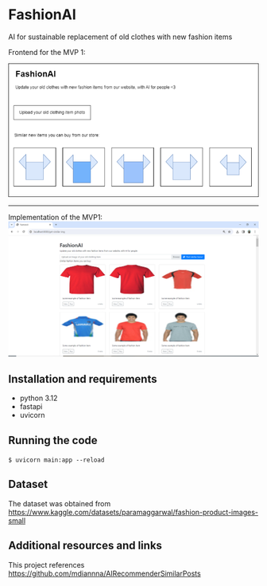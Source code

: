 # FashionAI
AI for sustainable replacement of old clothes with new fashion items

Frontend for the MVP 1:

![Frontend](FashionAI_frontend.png)

<hr>

Implementation of the MVP1:
![Frontend](fashionAI_MVP1.png)



## Installation and requirements
- python 3.12
- fastapi
- uvicorn

## Running the code
```$ uvicorn main:app --reload```

## Dataset
The dataset was obtained from https://www.kaggle.com/datasets/paramaggarwal/fashion-product-images-small

## Additional resources and links
This project references https://github.com/mdiannna/AIRecommenderSimilarPosts
